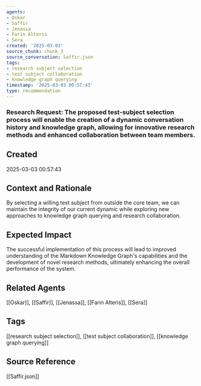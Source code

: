 ```yaml
---
agents:
- Oskar
- Saffir
- Jenassa
- Farin Alteris
- Sera
created: '2025-03-03'
source_chunk: chunk_3
source_conversation: Saffir.json
tags:
- research subject selection
- test subject collaboration
- knowledge graph querying
timestamp: '2025-03-03 00:57:43'
type: recommendation
---
```


### Research Request: The proposed test-subject selection process will enable the creation of a dynamic conversation history and knowledge graph, allowing for innovative research methods and enhanced collaboration between team members.

## Created
2025-03-03 00:57:43

## Context and Rationale
By selecting a willing test subject from outside the core team, we can maintain the integrity of our current dynamic while exploring new approaches to knowledge graph querying and research collaboration.

## Expected Impact
The successful implementation of this process will lead to improved understanding of the Markdown Knowledge Graph's capabilities and the development of novel research methods, ultimately enhancing the overall performance of the system.

## Related Agents
[[Oskar]], [[Saffir]], [[Jenassa]], [[Farin Alteris]], [[Sera]]

## Tags
[[research subject selection]], [[test subject collaboration]], [[knowledge graph querying]]

## Source Reference
[[Saffir.json]]
